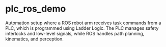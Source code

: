 # plc_ros_demo
Automation setup where a ROS robot arm receives task commands from a PLC, which is programmed using Ladder Logic. The PLC manages safety interlocks and low-level signals, while ROS handles path planning, kinematics, and perception.
